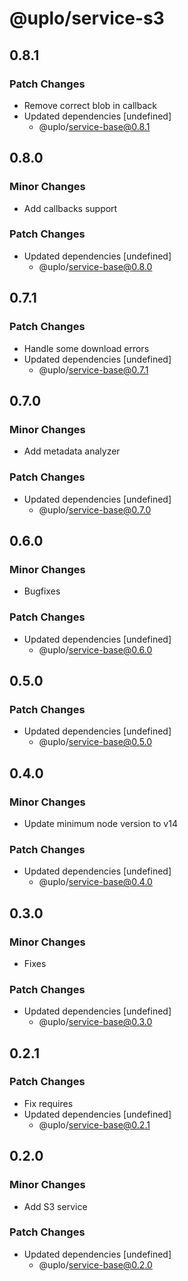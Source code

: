# @uplo/service-s3

## 0.8.1

### Patch Changes

- Remove correct blob in callback
- Updated dependencies [undefined]
  - @uplo/service-base@0.8.1

## 0.8.0

### Minor Changes

- Add callbacks support

### Patch Changes

- Updated dependencies [undefined]
  - @uplo/service-base@0.8.0

## 0.7.1

### Patch Changes

- Handle some download errors
- Updated dependencies [undefined]
  - @uplo/service-base@0.7.1

## 0.7.0

### Minor Changes

- Add metadata analyzer

### Patch Changes

- Updated dependencies [undefined]
  - @uplo/service-base@0.7.0

## 0.6.0

### Minor Changes

- Bugfixes

### Patch Changes

- Updated dependencies [undefined]
  - @uplo/service-base@0.6.0

## 0.5.0

### Patch Changes

- Updated dependencies [undefined]
  - @uplo/service-base@0.5.0

## 0.4.0

### Minor Changes

- Update minimum node version to v14

### Patch Changes

- Updated dependencies [undefined]
  - @uplo/service-base@0.4.0

## 0.3.0

### Minor Changes

- Fixes

### Patch Changes

- Updated dependencies [undefined]
  - @uplo/service-base@0.3.0

## 0.2.1

### Patch Changes

- Fix requires
- Updated dependencies [undefined]
  - @uplo/service-base@0.2.1

## 0.2.0

### Minor Changes

- Add S3 service

### Patch Changes

- Updated dependencies [undefined]
  - @uplo/service-base@0.2.0
